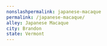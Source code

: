 ```yaml
---
﻿nonslashpermalink: japanese-macaque
permalink: /japanese-macaque/
alley: Japanese Macaque
city: Brandon
state: Vermont
---
```

